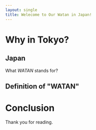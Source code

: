 ```yaml
---
layout: single
title: Welecome to Our Watan in Japan!
---
```


# Why in Tokyo?

## Japan
What *WATAN* stands for?

## Definition of "WATAN"

# Conclusion
Thank you for reading.
